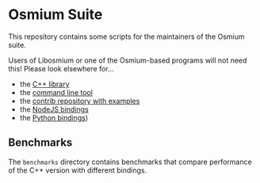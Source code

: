 
# Osmium Suite

This repository contains some scripts for the maintainers of the Osmium suite.

Users of Libosmium or one of the Osmium-based programs will not need this!
Please look elsewhere for...

* the [C++ library](https://github.com/osmcode/libosmium)
* the [command line tool](https://github.com/osmcode/osmium-tool)
* the [contrib repository with examples](https://github.com/osmcode/osmium-contrib)
* the [NodeJS bindings](https://github.com/osmcode/node-osmium)
* the [Python bindings](https://github.com/osmcode/pyosmium))

## Benchmarks

The `benchmarks` directory contains benchmarks that compare performance of the
C++ version with different bindings.

